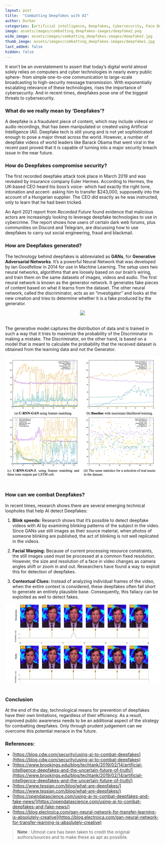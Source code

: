 ```yaml
---
layout: post
title:  "Combatting Deepfakes with AI"
author: Durbar
categories: [artificial intelligence, Deepfakes, Cybersecurity, Face Detection]
image: assets/images/combatting_deepfakes-images/deepfake2.png
wide_image: assets/images/combatting_deepfakes-images/deepfake2.jpg
thumb_image: assets/images/combatting_deepfakes-images/deepfake1.jpg
last_added: false
hidden: false
---
```


It won’t be an overstatement to assert that today’s digital world almost solely relies on computers and cyber technologies in nearly every public sphere- from simple one-to-one communication to large-scale broadcasting to high-security message transmission. With exponentially escalating relevance of these technologies, rises the importance of cybersecurity. And in recent times, deepfakes pose one of the biggest threats to cybersecurity.

### What do we really mean by ‘Deepfakes’?

A deepfake is a fraudulent piece of content, which may include videos or audio recordings, that has been manipulated or created using Artificial Intelligence (AI). Deepfake tech is still young and is not yet sophisticated enough to pose a major threat across the world. However, a number of deepfake videos of world leaders like Barack Obama that went viral in the recent past proved that it is capable of turning into a major security breach issue in the near future.

### How do Deepfakes compromise security?

The first recorded deepfake attack took place in March 2019 and was revealed by insurance company Euler Hermes. According to Hermes, the UK-based CEO heard his boss’s voice- which had exactly the right tone, intonation and accent- asking him to transfer $243,000, supposedly into the account of a Hungarian supplier. The CEO did exactly as he was instructed, only to learn that he had been tricked.

An April 2021 report from _Recorded Future_ found evidence that malicious actors are increasingly looking to leverage deepfake technologies to use in cybercrime. The report shows how users of certain dark web forums, plus communities on Discord and Telegram, are discussing how to use deepfakes to carry out social engineering, fraud and blackmail.

### How are Deepfakes generated?

The technology behind deepfakes is abbreviated as **GANs**, for **Generative Adversarial Networks**. It’s a powerful Neural Network that was developed by Ian Goodfellow in 2014 for use in Machine Learning. The setup uses two neural networks, algorithms that are loosely based on our brain’s wiring, and train them on the same datasets of images, videos and audio. The first neural network is known as the generator network. It generates fake pieces of content based on what it learns from the dataset. The other neural network, called the discriminator, acts as an “investigator” and looks at the new creation and tries to determine whether it is a fake produced by the generator.

<div align="center">
 <img src="/assets/images/combatting_deepfakes-images/DF1.png"/>
</div>
<br>

The generative model captures the distribution of data and is trained in such a way that it tries to maximize the probability of the Discriminator in making a mistake. The Discriminator, on the other hand, is based on a model that is meant to calculate the probability that the received dataset is obtained from the learning data and not the Generator.

<div align="center">
 <img src="/assets/images/combatting_deepfakes-images/DF2.png"/>
</div>
<br>

### How can we combat Deepfakes?

In recent times, research shows there are several emerging technical loopholes that help AI detect Deepfakes:
1.  **Blink speeds:** Research shows that it’s possible to detect deepfake videos with AI by examining blinking patterns of the subject in the video. Since GANs use still images as their source material, when photos of someone blinking are published, the act of 
blinking is not well replicated in the videos.

1.  **Facial Warping:** Because of current processing resource constraints, the still images used must be processed at a common fixed resolution. However, the size and resolution of a face in video changes as camera angles shift or zoom in and out. Researchers have found a way to exploit this for detection of deepfakes.

1. **Contextual Clues:** Instead of analyzing individual frames of the video, when the entire context is considered, these deepfakes often fall short to generate an entirely plausible base. Consequently, this fallacy can be exploited as well to detect fakes.

<div align="center">
 <img src="/assets/images/combatting_deepfakes-images/DF3.png"/>
</div>
<br>

### Conclusion
At the end of the day, technological means for prevention of deepfakes have their own limitations, regardless of their efficiency. As a result, improved public awareness needs to be an additional aspect of the strategy for combatting deepfakes. Only through prudent judgement can we overcome this potential menace in the future.

### References:

- [https://blog.cdw.com/security/using-ai-to-combat-deepfakes](https://blog.cdw.com/security/using-ai-to-combat-deepfakes)
- [https://www.brookings.edu/blog/techtank/2019/02/14/artificial-intelligence-deepfakes-and-the-uncertain-future-of-truth/](https://www.brookings.edu/blog/techtank/2019/02/14/artificial-intelligence-deepfakes-and-the-uncertain-future-of-truth/)
- [https://www.tessian.com/blog/what-are-deepfakes/](https://www.tessian.com/blog/what-are-deepfakes/)
- [https://opendatascience.com/using-ai-to-combat-deepfakes-and-fake-news/](https://opendatascience.com/using-ai-to-combat-deepfakes-and-fake-news/)
- [https://blog.electroica.com/gan-neural-network-for-transfer-learning-is-absolutely-creative](https://blog.electroica.com/gan-neural-network-for-transfer-learning-is-absolutely-creative)

> **Note** :
> Utmost care has been taken to credit the original authors/sources and to make these as apt as possible.
